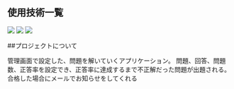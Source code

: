 ## 使用技術一覧
<p style="display: inline">
<img src="https://img.shields.io/badge/-Laravel-E74430.svg?logo=laravel&style=plastic">
<img src="https://img.shields.io/badge/-Jquery-0769AD.svg?logo=jquery&style=plastic">
<img src="https://img.shields.io/badge/-Mysql-4479A1.svg?logo=mysql&style=plastic">
</p>

##プロジェクトについて

管理画面で設定した、問題を解いていくアプリケーション。
問題、回答、問題数、正答率を設定でき、正答率に達成するまで不正解だった問題が出題される。合格した場合にメールでお知らせをしてくれる
